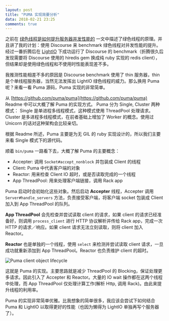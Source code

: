 ```yaml
---
layout: post
title: "PUMA 实现简要分析"
data: 2018-02-21 23:25
comments: true
---
```

之前在 [绿色线程是如何提升服务器并发性能的](http://justjjy.com/2018/02/16/how-to-improve-server-concurrency-with-green-thread/) 一文中描述了绿色线程的原理。并且讲了我的计划：使用 Discourse 来 benchmark 绿色线程对并发性能的提升。经过一番折腾后在 [LightIO](https://github.com/socketry/lightio) 下成功运行了 Discourse 的 benchmark（折腾很久后发现需要将 Discourse 使用的 hiredis gem 换成纯 ruby 实现的 redis client），但结果却是使用绿色线程和不使用时性能表现差不多。

我推测性能相差不多的原因是 Discourse benchmark 使用了 thin 服务器，thin 是个单线程服务器，当然无法发挥出 LightIO 绿色线程的威力。那么换用 Puma 呢？来看一看 Puma 源码，Puma 实现的非常简单。

从 [https://github.com/puma/puma](https://github.com/puma/puma) Readme 中可以大概了解 Puma 的实现方式。
Puma 分为 Single, Cluster 两种模式：
Single 是单进程多线程模式，这种模式使用 ThreadPool 处理请求。
Cluster 是多进程多线程模式，在前者基础上增加了 Worker 的概念。使用过 Unicorn 的话对这种架构会比较亲切。

根据 Readme 所述，Puma 主要是为无 GIL 的 ruby 实现设计的，所以我们主要来看 Single 模式下的源代码。

顺着 `bin/puma` 一路看下去，大概了解 Puma 的主要概念：

* Accepter: 调用 `Socket#accept_nonblock` 并包装成 Client 的线程
* Client: Puma 中代表客户端的对象
* Reactor: 用来检查 Client IO 超时，或是否读取完成的一个线程
* App ThreadPool: 用来处理客户端链接，调用 Rack app

Puma 启动时会初始化这些对象。然后启动 **Accepter** 线程，Accepter 调用 `Server#handle_servers` 方法，负责接受客户端，将客户端 socket 包装成 Client 加入到 App ThreadPool 的队列。

**App ThreadPool** 会先检查并尝试读取 client 的请求，如果 client 的请求已经准备好，则调用 `process_client` 进行 HTTP 协议解析并传给 Rack app，完成一次 HTTP 的请求／响应。如果 client 请求无法立刻读取，则将 client 加入 Reactor。

**Reactor** 也是单独的一个线程，使用 `select` 来检测并尝试读取 client 请求，一旦成功就重新添加到 App ThreadPool。Reactor 也负责维护 client 的超时。

![Puma client object lifecycle](/images/posts/PumaSource/Puma_client_lifecycle.png)

这就是 Puma 的实现。主要思路就是减少 ThreadPool 的 Blocking，保证处理更多请求。因此引入了 Accepter 和 Reactor。大量的 IO wait 操作都在这两个线程中处理，而 App ThreadPool 仅处理计算工作(解析 Http, 调用 Rack)。由此来提升线程的利用率。

Puma 的实现非常简单优雅。比我想象的简单很多，我应该会尝试下如何结合 Puma 和 LightIO 以取得更好的性能（也因为懒得为 LightIO 单独再写个服务器了）。
